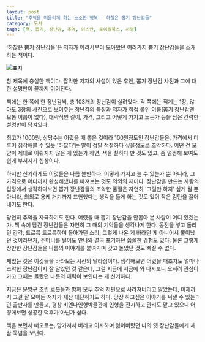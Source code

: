 ```yaml
---
layout: post
title: "추억을 떠올리게 하는 소소한 행복 - 하찮은 뽑기 장난감들"
category: 도서
tags: [책, 뽑기, 장난감, 추억, 이스안, 토이필북스, 서평]
---
```


'하찮은 뽑기 장난감들'은
저자가 어려서부터 모아왔던 여러가지 뽑기 장난감들을 소개하는 책이다.

![표지](https://lh3.googleusercontent.com/vHcRr-8SpWsg7dShmNM4sGtdRxFQ4NVkqgtg1l6etCM-ya_IVAcdaosgbMFiYQv3baPoRkC_iKKKNA=s480)

참 제목에 충실한 책이다.
짧막한 저자의 사설이 있은 후엔,
뽑기 장난감 사진과 그에 대한 설명만이 끝까지 이어진다.

책에는 한 쪽에 한 장난감씩, 총 103개의 장난감이 실려있다.
각 쪽에는 적게는 1장, 많아도 3장의 사진으로 보여주는 장난감의 특징과
저자가 직접 붙인 이름(뽑기 장난감엔 보통 이름이 없다),
대략적인 길이,
가격,
그리고 어떻게 가지고 노는가 등을 담은 간략한 설명만이 담겨있다.

최고가 1000원, 상당수는 어렸을 때 뽑은 것이라 100원정도인 장난감들은,
가격에서 미루어 짐작해볼 수 있듯
'하찮다'는 말이 정말 적절하다 싶을정도로 조악하다.
어떤 건 모양이 제대로 이뤄지지 않은 게 있는가 하면,
색을 칠하다 만 것도 있고,
좀 멀쩡해 보여도 쉽게 부서지기 십상이다.

하지만 신기하게도 이것들은 나름 볼만하다.
어떻게 가지고 놀 수 있는가 뿐 아니라,
그 가격으로 어디까지 완성해냈나를 따져보는 것도 의외의 재미다.
장난감을 만드는 사람의 입장에서 생각하다보면
뽑기 장난감들의 조악한 품질은 자연히 '그럴만 하지' 싶게 될 뿐 아니라,
의외로 용케 거기까지 표현했다는 생각을 들게 하는 것도 있어 작은 감탄을 끌어내기도 한다.

당연히 추억을 자극하기도 한다.
어렸을 때 뽑기 장난감을 안뽑아 본 사람이 어디 있겠는가.
책 속에 담긴 장난감들은 자연히 그 때의 기억들을 생각나게 한다.
동전을 넣고 돌리던 감각,
드르륵 드르륵하며 돌아가던 소리,
그렇게 나온 게 바라던 게 아니어서 뿔이났던 것이라던가,
주머니를 털어도 안나와 결국 포기하던 씁쓸한 경험도 있다.
물론 그렇게 장만한 장난감들을 나름의 이야기를 붙여가며 갖고 놀았던 것도 빠질 수 없다.

재밌는 것은 이것들을 바라보는 시선의 달라짐이다.
생각해보면 어렸을 때조차도 얼마나 조악한 장난감이지 잘 알았던 것 같은데,
그걸 지금에 지금에 와 다시보니 오히려 관심이 가고 그때는 몰랐던 나름의 매력이 보인다는 게 신기하다.

지금은 문방구 조립 로봇들과 함께 모두 추억 저편으로 사라져버리고 말았는데,
이제까지 그걸 잘 모아둔 저자가 새삼 대단하기도 하다.
당장 하고싶은 이야기를 써낼 수 있는 1인 출판사를 만들고,
평창 비엔나인형박물관에 인형을 전시하고 관리도 맡고 있으니
어떻게보면 성공한 덕후가 아닌가 싶다.

책을 보면서 떠오르는,
망가져서 버리고 이사하며 잃어버렸던 나의 옛 장난감들에게
새삼 묵념을 보낸다.
